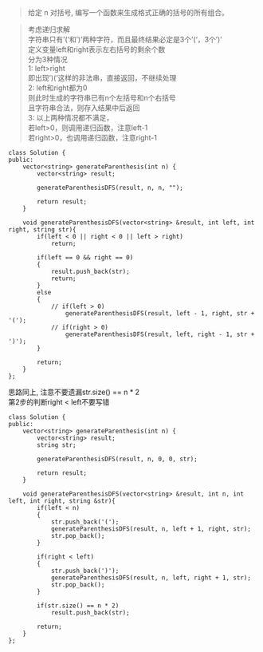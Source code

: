 >给定 n 对括号, 编写一个函数来生成格式正确的括号的所有组合。

>考虑递归求解   
字符串只有’(‘和’)’两种字符，而且最终结果必定是3个’(‘，3个’)’   
定义变量left和right表示左右括号的剩余个数   
分为3种情况   
1: left>right   
即出现’)(‘这样的非法串，直接返回，不继续处理   
2: left和right都为0   
则此时生成的字符串已有n个左括号和n个右括号   
且字符串合法，则存入结果中后返回   
3: 以上两种情况都不满足，   
若left>0，则调用递归函数，注意left-1   
若right>0，也调用递归函数，注意right-1


```
class Solution {
public:
    vector<string> generateParenthesis(int n) {
        vector<string> result;

        generateParenthesisDFS(result, n, n, "");

        return result;
    }

    void generateParenthesisDFS(vector<string> &result, int left, int right, string str){
        if(left < 0 || right < 0 || left > right)
            return;

        if(left == 0 && right == 0)
        {
            result.push_back(str);
            return;
        }
        else
        {
            // if(left > 0)
                generateParenthesisDFS(result, left - 1, right, str + '(');
            // if(right > 0)
                generateParenthesisDFS(result, left, right - 1, str + ')');
        }

        return;
    }
};
```



思路同上, 注意不要遗漏str.size() == n * 2   
第2步的判断right < left不要写错
```
class Solution {
public:
    vector<string> generateParenthesis(int n) {
        vector<string> result;
        string str;

        generateParenthesisDFS(result, n, 0, 0, str);

        return result;
    }

    void generateParenthesisDFS(vector<string> &result, int n, int left, int right, string &str){
        if(left < n)
        {
            str.push_back('(');
            generateParenthesisDFS(result, n, left + 1, right, str);
            str.pop_back();
        }

        if(right < left)
        {
            str.push_back(')');
            generateParenthesisDFS(result, n, left, right + 1, str);
            str.pop_back();
        }

        if(str.size() == n * 2)
            result.push_back(str);

        return;
    }
};
```
